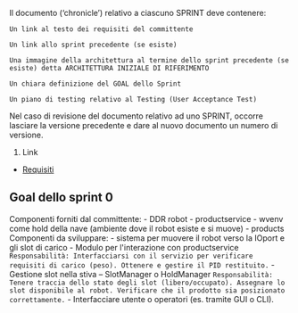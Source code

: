 Il documento (‘chronicle’) relativo a ciascuno SPRINT deve contenere:

    Un link al testo dei requisiti del committente

    Un link allo sprint precedente (se esiste)

    Una immagine della architettura al termine dello sprint precedente (se esiste) detta ARCHITETTURA INIZIALE DI RIFERIMENTO

    Un chiara definizione del GOAL dello Sprint

    Un piano di testing relativo al Testing (User Acceptance Test)

Nel caso di revisione del documento relativo ad uno SPRINT, occorre lasciare la versione precedente e dare al nuovo documento un numero di versione.





1. Link
* [Requisiti](TemaFinale25.html)


## Goal dello sprint 0
Componenti forniti dal committente:
    - DDR robot
    - productservice
    - wvenv come hold della nave (ambiente dove il robot esiste e si muove)
    - products
Componenti da sviluppare:
    - sistema per muovere il robot verso la IOport e gli slot di carico
    - Modulo per l'interazione con productservice
        ```
        Responsabilità:
            Interfacciarsi con il servizio per verificare requisiti di carico (peso).
            Ottenere e gestire il PID restituito.
        ```
    - Gestione slot nella stiva – SlotManager o HoldManager
        ```
        Responsabilità:
            Tenere traccia dello stato degli slot (libero/occupato).
            Assegnare lo slot disponibile al robot.
            Verificare che il prodotto sia posizionato correttamente.
        ```
    - Interfacciare utente o operatori (es. tramite GUI o CLI).
